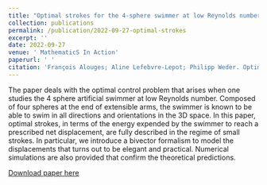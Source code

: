 ```yaml
---
title: "Optimal strokes for the 4-sphere swimmer at low Reynolds number in the regime of small deformations"
collection: publications
permalink: /publication/2022-09-27-optimal-strokes
excerpt: ''
date: 2022-09-27
venue: ' MathematicS In Action'
paperurl: ' '
citation: 'François Alouges; Aline Lefebvre-Lepot; Philipp Weder. Optimal strokes for the 4-sphere swimmer at low Reynolds number in the regime of small deformations. MathematicS In Action, Tome 11 (2022) no. 1, pp. 167-192. doi : 10.5802/msia.23. https://msia.centre-mersenne.org/articles/10.5802/msia.23/.'
---
```

The paper deals with the optimal control problem that arises when one studies the 4 sphere artificial swimmer at low Reynolds number. Composed of four spheres at the end of extensible arms, the swimmer is known to be able to swim in all directions and orientations in the 3D space. In this paper, optimal strokes, in terms of the energy expended by the swimmer to reach a prescribed net displacement, are fully described in the regime of small strokes. In particular, we introduce a bivector formalism to model the displacements that turns out to be elegant and practical. Numerical simulations are also provided that confirm the theoretical predictions.

[Download paper here](https://msia.centre-mersenne.org/item/10.5802/msia.23.pdf)
